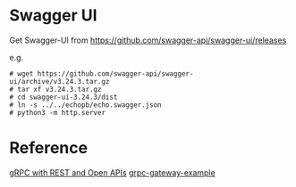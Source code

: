 # Swagger UI

Get Swagger-UI from https://github.com/swagger-api/swagger-ui/releases

e.g.

```
# wget https://github.com/swagger-api/swagger-ui/archive/v3.24.3.tar.gz
# tar xf v3.24.3.tar.gz
# cd swagger-ui-3.24.3/dist
# ln -s ../../echopb/echo.swagger.json
# python3 -m http.server
```

# Reference

[gRPC with REST and Open APIs](https://grpc.io/blog/coreos/)
[grpc-gateway-example](https://github.com/philips/grpc-gateway-example)
